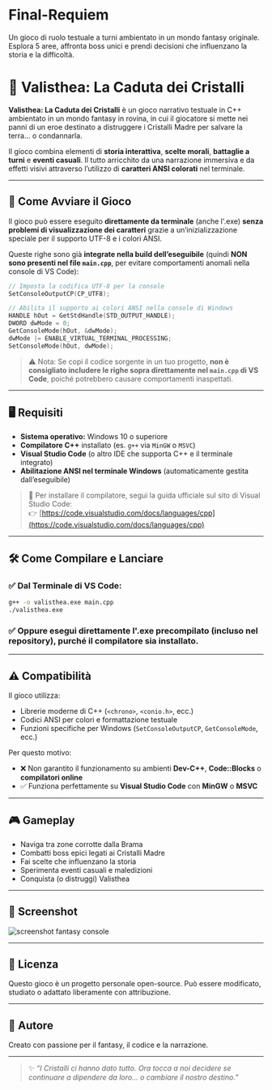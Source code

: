 # Final-Requiem
Un gioco di ruolo testuale a turni ambientato in un mondo fantasy originale. Esplora 5 aree, affronta boss unici e prendi decisioni che influenzano la storia e la difficoltà.

# 🧿 Valisthea: La Caduta dei Cristalli

**Valisthea: La Caduta dei Cristalli** è un gioco narrativo testuale in C++ ambientato in un mondo fantasy in rovina, in cui il giocatore si mette nei panni di un eroe destinato a distruggere i Cristalli Madre per salvare la terra... o condannarla.

Il gioco combina elementi di **storia interattiva**, **scelte morali**, **battaglie a turni** e **eventi casuali**. Il tutto arricchito da una narrazione immersiva e da effetti visivi attraverso l’utilizzo di **caratteri ANSI colorati** nel terminale.

---

## 🚀 Come Avviare il Gioco

Il gioco può essere eseguito **direttamente da terminale** (anche l'.exe) **senza problemi di visualizzazione dei caratteri** grazie a un’inizializzazione speciale per il supporto UTF-8 e i colori ANSI.

Queste righe sono già **integrate nella build dell’eseguibile** (quindi **NON sono presenti nel file `main.cpp`**, per evitare comportamenti anomali nella console di VS Code):

```cpp
// Imposta la codifica UTF-8 per la console
SetConsoleOutputCP(CP_UTF8);

// Abilita il supporto ai colori ANSI nella console di Windows
HANDLE hOut = GetStdHandle(STD_OUTPUT_HANDLE);
DWORD dwMode = 0;
GetConsoleMode(hOut, &dwMode);
dwMode |= ENABLE_VIRTUAL_TERMINAL_PROCESSING;
SetConsoleMode(hOut, dwMode);
```

> ⚠️ Nota: Se copi il codice sorgente in un tuo progetto, **non è consigliato includere le righe sopra direttamente nel `main.cpp` di VS Code**, poiché potrebbero causare comportamenti inaspettati.

---

## 🖥️ Requisiti

- **Sistema operativo:** Windows 10 o superiore
- **Compilatore C++** installato (es. `g++` via `MinGW` o `MSVC`)
- **Visual Studio Code** (o altro IDE che supporta C++ e il terminale integrato)
- **Abilitazione ANSI nel terminale Windows** (automaticamente gestita dall’eseguibile)

> 🔧 Per installare il compilatore, segui la guida ufficiale sul sito di Visual Studio Code:  
> 👉 [https://code.visualstudio.com/docs/languages/cpp](https://code.visualstudio.com/docs/languages/cpp)

---

## 🛠️ Come Compilare e Lanciare

### ✅ Dal Terminale di VS Code:

```bash
g++ -o valisthea.exe main.cpp
./valisthea.exe
```

### ✅ Oppure esegui direttamente l'.exe precompilato (incluso nel repository), purché il compilatore sia installato.

---

## ⚠️ Compatibilità

Il gioco utilizza:

- Librerie moderne di C++ (`<chrono>`, `<conio.h>`, ecc.)
- Codici ANSI per colori e formattazione testuale
- Funzioni specifiche per Windows (`SetConsoleOutputCP`, `GetConsoleMode`, ecc.)

Per questo motivo:

- ❌ Non garantito il funzionamento su ambienti **Dev-C++**, **Code::Blocks** o **compilatori online**
- ✅ Funziona perfettamente su **Visual Studio Code** con **MinGW** o **MSVC**

---

## 🎮 Gameplay

- Naviga tra zone corrotte dalla Brama
- Combatti boss epici legati ai Cristalli Madre
- Fai scelte che influenzano la storia
- Sperimenta eventi casuali e maledizioni
- Conquista (o distruggi) Valisthea

---

## 📸 Screenshot

![screenshot fantasy console](./screenshots/valisthea_preview.png)

---

## 📄 Licenza

Questo gioco è un progetto personale open-source. Può essere modificato, studiato o adattato liberamente con attribuzione.

---

## 👤 Autore

Creato con passione per il fantasy, il codice e la narrazione.

---

> ✨ *“I Cristalli ci hanno dato tutto. Ora tocca a noi decidere se continuare a dipendere da loro... o cambiare il nostro destino.”*
